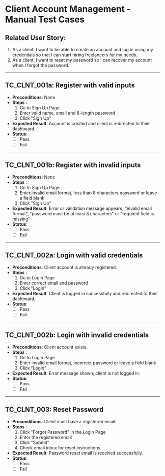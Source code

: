 # Client Account Management - Manual Test Cases

## Related User Story:
1. As a client, I want to be able to create an account and log in using my credentials so that I can start hiring freelancers for my needs.
2. As a client, I want to reset my password so I can recover my account when I forgot the password.

--- 
## TC_CLNT_001a: Register with valid inputs
- **Preconditions**: None
- **Steps** :
    1. Go to Sign Up Page
    2. Enter valid name, email and 8-length password
    3. Click "Sign Up"
- **Expected Result**: Account is created and client is redirected to their dashboard.
- **Status**:
    - [ ] Pass 
    - [ ] Fail

--- 
## TC_CLNT_001b: Register with invalid inputs
- **Preconditions**: None
- **Steps** :
    1. Go to Sign Up Page
    2. Enter invalid email format, less than 8 characters password or leave a field blank.
    3. Click "Sign Up"
- **Expected Result**: Error or validation message appears; "invalid email format", "password must be at least 8 characters" or "required field is missing"
- **Status**:
    - [ ] Pass 
    - [ ] Fail

--- 
## TC_CLNT_002a: Login with valid credentials 
- **Preconditions**: Client account is already registered.
- **Steps** :
    1. Go to Login Page
    2. Enter correct email and password
    3. Click "Login"
- **Expected Result**: Client is logged in successfully and redirected to their dashboard.
- **Status**:
    - [ ] Pass 
    - [ ] Fail

--- 
## TC_CLNT_002b: Login with invalid credentials
- **Preconditions**: Client account exists.
- **Steps** :
    1. Go to Login Page
    2. Enter invalid email format, incorrect password or leave a field blank
    3. Click "Login"
- **Expected Result**: Error message shown; client is not logged in. 
- **Status**:
    - [ ] Pass 
    - [ ] Fail 

--- 
## TC_CLNT_003: Reset Password 
- **Preconditions**: Client must have a registered email.
- **Steps** :
    1. Click "Forgot Password" in the Login Page
    2. Enter the registered email 
    3. Click "Submit"
    4. Check email inbox for reset instructions.
- **Expected Result**: Password reset email is received successfully.
- **Status**:
    - [ ] Pass 
    - [ ] Fail
